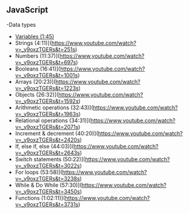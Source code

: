 ## JavaScript

-Data types
- [Variables \(1:45\)](https://www.youtube.com/watch?v=_y9oxzTGERs&t=105s)
- Strings \(4:11\)](https://www.youtube.com/watch?v=_y9oxzTGERs&t=251s)
- Numbers \(11:37\)](https://www.youtube.com/watch?v=_y9oxzTGERs&t=697s)
- Booleans \(16:41\)](https://www.youtube.com/watch?v=_y9oxzTGERs&t=1001s)
- Arrays \(20:23\)](https://www.youtube.com/watch?v=_y9oxzTGERs&t=1223s)
- Objects \(26:32\)](https://www.youtube.com/watch?v=_y9oxzTGERs&t=1592s)
- Arithmetic operations \(32:43\)](https://www.youtube.com/watch?v=_y9oxzTGERs&t=1963s)
- Relational operations \(34:31\)](https://www.youtube.com/watch?v=_y9oxzTGERs&t=2071s)
- Increment & decrement \(40:20\)](https://www.youtube.com/watch?v=_y9oxzTGERs&t=2420s)
- If, else if, else \(44:03\)](https://www.youtube.com/watch?v=_y9oxzTGERs&t=2643s)
- Switch statements \(50:22\)](https://www.youtube.com/watch?v=_y9oxzTGERs&t=3022s)
- For loops \(53:58\)](https://www.youtube.com/watch?v=_y9oxzTGERs&t=3238s)
- While & Do While \(57:30\)](https://www.youtube.com/watch?v=_y9oxzTGERs&t=3450s)
- Functions \(1:02:11\)](https://www.youtube.com/watch?v=_y9oxzTGERs&t=3731s)
